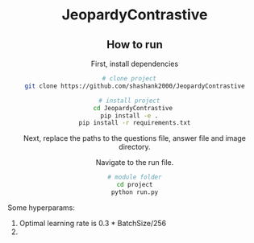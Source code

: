
<div align="center">    
 
# JeopardyContrastive 

## How to run   
First, install dependencies   
```bash
# clone project   
git clone https://github.com/shashank2000/JeopardyContrastive

# install project   
cd JeopardyContrastive 
pip install -e .   
pip install -r requirements.txt
 ```   
 Next, replace the paths to the questions file, answer file and image directory. 
 
 Navigate to the run file.
 ```bash
# module folder
cd project
python run.py
```
</div>

Some hyperparams:

1. Optimal learning rate is 0.3 * BatchSize/256
2. 